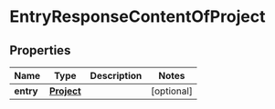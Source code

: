 # EntryResponseContentOfProject

## Properties
Name | Type | Description | Notes
------------ | ------------- | ------------- | -------------
**entry** | [**Project**](Project.md) |  |  [optional]
